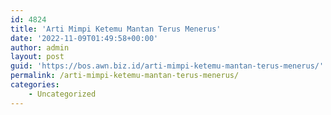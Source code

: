 ```yaml
---
id: 4824
title: 'Arti Mimpi Ketemu Mantan Terus Menerus'
date: '2022-11-09T01:49:58+00:00'
author: admin
layout: post
guid: 'https://bos.awn.biz.id/arti-mimpi-ketemu-mantan-terus-menerus/'
permalink: /arti-mimpi-ketemu-mantan-terus-menerus/
categories:
    - Uncategorized
---
```


